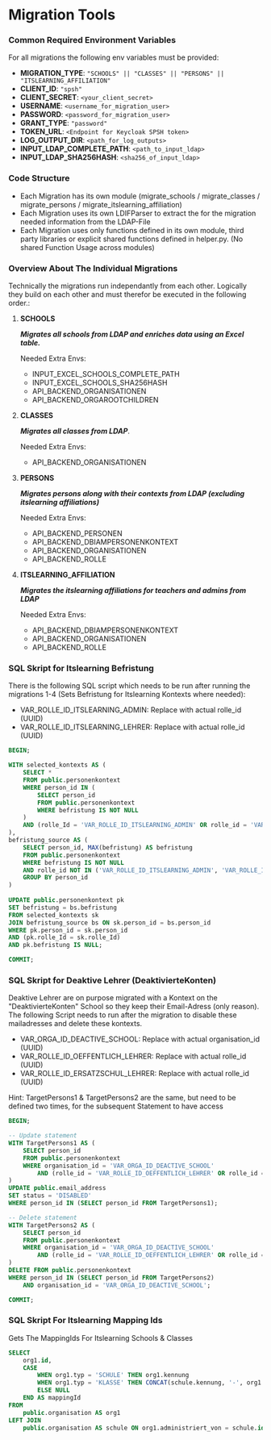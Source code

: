# Migration Tools

### Common Required Environment Variables

For all migrations the following env variables must be provided:

- **MIGRATION_TYPE**: `"SCHOOLS" || "CLASSES" || "PERSONS" || "ITSLEARNING_AFFILIATION"`
- **CLIENT_ID**: `"spsh"`
- **CLIENT_SECRET**: `<your_client_secret>`
- **USERNAME**: `<username_for_migration_user>`
- **PASSWORD**: `<password_for_migration_user>`
- **GRANT_TYPE**: `"password"`
- **TOKEN_URL**: `<Endpoint for Keycloak SPSH token>`
- **LOG_OUTPUT_DIR**: `<path_for_log_outputs>`
- **INPUT_LDAP_COMPLETE_PATH**: `<path_to_input_ldap>`
- **INPUT_LDAP_SHA256HASH**: `<sha256_of_input_ldap>`

### Code Structure

- Each Migration has its own module (migrate_schools / migrate_classes / migrate_persons / migrate_itslearning_affiliation)
- Each Migration uses its own LDIFParser to extract the for the migration needed information from the LDAP-File
- Each Migration uses only functions defined in its own module, third party libraries or explicit shared functions defined in helper.py. (No shared Function Usage across modules)


### Overview About The Individual Migrations

Technically the migrations run independantly from each other. Logically they build on each other and must therefor be executed in the following order.:

1. **SCHOOLS**
   
   ***Migrates all schools from LDAP and enriches data using an Excel table.***

   Needed Extra Envs:
   - INPUT_EXCEL_SCHOOLS_COMPLETE_PATH
   - INPUT_EXCEL_SCHOOLS_SHA256HASH
   - API_BACKEND_ORGANISATIONEN
   - API_BACKEND_ORGAROOTCHILDREN
   
2. **CLASSES**
   
   ***Migrates all classes from LDAP***.

   Needed Extra Envs:
   - API_BACKEND_ORGANISATIONEN
   
3. **PERSONS**
   
   ***Migrates persons along with their contexts from LDAP (excluding itslearning affiliations)***

   Needed Extra Envs:
   - API_BACKEND_PERSONEN
   - API_BACKEND_DBIAMPERSONENKONTEXT
   - API_BACKEND_ORGANISATIONEN
   - API_BACKEND_ROLLE
   
4. **ITSLEARNING_AFFILIATION**
   
   ***Migrates the itslearning affiliations for teachers and admins from LDAP***

   Needed Extra Envs:
   - API_BACKEND_DBIAMPERSONENKONTEXT
   - API_BACKEND_ORGANISATIONEN
   - API_BACKEND_ROLLE

### SQL Skript for Itslearning Befristung

There is the following SQL script which needs to be run after running the migrations 1-4 (Sets Befristung for Itslearning Kontexts where needed):

- VAR_ROLLE_ID_ITSLEARNING_ADMIN: Replace with actual rolle_id (UUID)
- VAR_ROLLE_ID_ITSLEARNING_LEHRER: Replace with actual rolle_id (UUID)

```sql
BEGIN;

WITH selected_kontexts AS (
    SELECT *
    FROM public.personenkontext
    WHERE person_id IN (
        SELECT person_id
        FROM public.personenkontext
        WHERE befristung IS NOT NULL
    )
    AND (rolle_Id = 'VAR_ROLLE_ID_ITSLEARNING_ADMIN' OR rolle_id = 'VAR_ROLLE_ID_ITSLEARNING_LEHRER')
),
befristung_source AS (
    SELECT person_id, MAX(befristung) AS befristung
    FROM public.personenkontext
    WHERE befristung IS NOT NULL
    AND rolle_id NOT IN ('VAR_ROLLE_ID_ITSLEARNING_ADMIN', 'VAR_ROLLE_ID_ITSLEARNING_LEHRER')
    GROUP BY person_id
)
 
UPDATE public.personenkontext pk
SET befristung = bs.befristung
FROM selected_kontexts sk
JOIN befristung_source bs ON sk.person_id = bs.person_id
WHERE pk.person_id = sk.person_id
AND (pk.rolle_Id = sk.rolle_Id)
AND pk.befristung IS NULL;

COMMIT;
```

### SQL Skript for Deaktive Lehrer (DeaktivierteKonten)

Deaktive Lehrer are on purpose migrated with a Kontext on the "DeaktivierteKonten" School so they keep their Email-Adress (only reason).
The following Script needs to run after the migration to disable these mailadresses and delete these kontexts.

- VAR_ORGA_ID_DEACTIVE_SCHOOL: Replace with actual organisation_id (UUID)
- VAR_ROLLE_ID_OEFFENTLICH_LEHRER: Replace with actual rolle_id (UUID)
- VAR_ROLLE_ID_ERSATZSCHUL_LEHRER: Replace with actual rolle_id (UUID)

Hint: TargetPersons1 & TargetPersons2 are the same, but need to be defined two times, for the subsequent Statement to have access

```sql
BEGIN;

-- Update statement
WITH TargetPersons1 AS (
    SELECT person_id
    FROM public.personenkontext
    WHERE organisation_id = 'VAR_ORGA_ID_DEACTIVE_SCHOOL' 
        AND (rolle_id = 'VAR_ROLLE_ID_OEFFENTLICH_LEHRER' OR rolle_id = 'VAR_ROLLE_ID_ERSATZSCHUL_LEHRER')
)
UPDATE public.email_address
SET status = 'DISABLED'
WHERE person_id IN (SELECT person_id FROM TargetPersons1);

-- Delete statement
WITH TargetPersons2 AS (
    SELECT person_id
    FROM public.personenkontext
    WHERE organisation_id = 'VAR_ORGA_ID_DEACTIVE_SCHOOL' 
        AND (rolle_id = 'VAR_ROLLE_ID_OEFFENTLICH_LEHRER' OR rolle_id = 'VAR_ROLLE_ID_ERSATZSCHUL_LEHRER')
)
DELETE FROM public.personenkontext
WHERE person_id IN (SELECT person_id FROM TargetPersons2)
    AND organisation_id = 'VAR_ORGA_ID_DEACTIVE_SCHOOL';

COMMIT;
```

### SQL Skript For Itslearning Mapping Ids

Gets The MappingIds For Itslearning Schools & Classes

```sql
SELECT 
    org1.id,
    CASE 
        WHEN org1.typ = 'SCHULE' THEN org1.kennung
        WHEN org1.typ = 'KLASSE' THEN CONCAT(schule.kennung, '-', org1.name)
        ELSE NULL
    END AS mappingId
FROM 
    public.organisation AS org1
LEFT JOIN 
    public.organisation AS schule ON org1.administriert_von = schule.id AND schule.typ = 'SCHULE';
```

